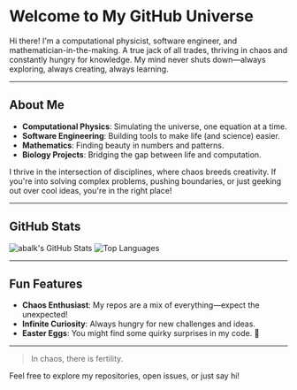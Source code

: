 # Welcome to My GitHub Universe 

Hi there! I'm a computational physicist, software engineer, and mathematician-in-the-making. A true jack of all trades, thriving in chaos and constantly hungry for knowledge. My mind never shuts down—always exploring, always creating, always learning. 

---

## About Me
- **Computational Physics**: Simulating the universe, one equation at a time.
- **Software Engineering**: Building tools to make life (and science) easier.
- **Mathematics**: Finding beauty in numbers and patterns.
- **Biology Projects**: Bridging the gap between life and computation.

I thrive in the intersection of disciplines, where chaos breeds creativity. If you're into solving complex problems, pushing boundaries, or just geeking out over cool ideas, you're in the right place!

---

## GitHub Stats
![abalk's GitHub Stats](https://github-readme-stats.vercel.app/api?username=abalk&show_icons=true&theme=radical)
![Top Languages](https://github-readme-stats.vercel.app/api/top-langs/?username=abalk&layout=compact&theme=radical)

---

## Fun Features
- **Chaos Enthusiast**: My repos are a mix of everything—expect the unexpected!
- **Infinite Curiosity**: Always hungry for new challenges and ideas.
- **Easter Eggs**: You might find some quirky surprises in my code. 🐇

---

> In chaos, there is fertility.

Feel free to explore my repositories, open issues, or just say hi! 
